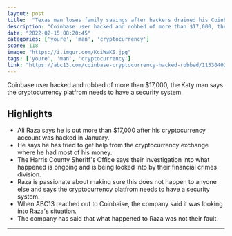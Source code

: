 ```yaml
---
layout: post
title:  "Texas man loses family savings after hackers drained his Coinbase account in January 2021."
description: "Coinbase user hacked and robbed of more than $17,000, the Katy man says the cryptocurrency platfrom needs to have a security system."
date: "2022-02-15 08:20:45"
categories: ['youre', 'man', 'cryptocurrency']
score: 118
image: "https://i.imgur.com/KciWaKS.jpg"
tags: ['youre', 'man', 'cryptocurrency']
link: "https://abc13.com/coinbase-cryptocurrency-hacked-robbed/11530402/"
---
```


Coinbase user hacked and robbed of more than $17,000, the Katy man says the cryptocurrency platfrom needs to have a security system.

## Highlights

- Ali Raza says he is out more than $17,000 after his cryptocurrency account was hacked in January.
- He says he has tried to get help from the cryptocurrency exchange where he had most of his money.
- The Harris County Sheriff's Office says their investigation into what happened is ongoing and is being looked into by their financial crimes division.
- Raza is passionate about making sure this does not happen to anyone else and says the cryptocurrency platfrom needs to have a security system.
- When ABC13 reached out to Coinbaise, the company said it was looking into Raza's situation.
- The company has said that what happened to Raza was not their fault.

---
